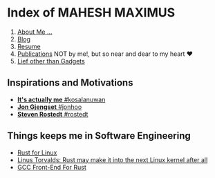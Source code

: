 # Index of MAHESH MAXIMUS

1. [About Me ...](https://mahesh-maximus.github.io/mahesh/about/about.html)
2. [Blog](https://mahesh-maximus.github.io/mahesh/blog-posts/index.html) 
3. [Resume](https://mahesh-maximus.github.io/mahesh/resume/resume.html)
4. [Publications](https://mahesh-maximus.github.io/mahesh/publications/index.html) NOT by me!, but so near and dear to my heart ❤️
5. [Lief other than Gadgets]()

## Inspirations and Motivations
* [**It's actually me** #kosalanuwan](https://github.com/kosalanuwan)
* [**Jon Gjengset** #jonhoo](https://github.com/jonhoo)
* [**Steven Rostedt** #rostedt](https://github.com/rostedt)

## Things keeps me in Software Engineering
* [Rust for Linux](https://github.com/Rust-for-Linux/linux)
* [Linus Torvalds: Rust may make it into the next Linux kernel after all](https://www.zdnet.com/article/linus-torvalds-rust-may-make-it-into-the-next-linux-kernel-after-all/)
* [GCC Front-End For Rust](https://rust-gcc.github.io/)

